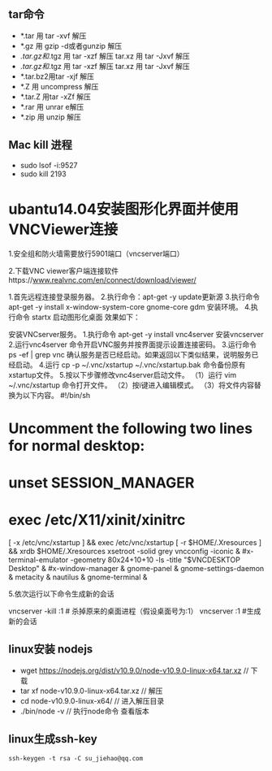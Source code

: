 ## tar命令

- *.tar 用 tar -xvf 解压
- *.gz 用 gzip -d或者gunzip 解压
- *.tar.gz和*.tgz 用 tar -xzf 解压   tar.xz  用 tar -Jxvf 解压
- *.tar.gz和*.tgz 用 tar -xzf 解压   tar.xz  用 tar -Jxvf 解压
- *.tar.bz2用tar -xjf 解压
- *.Z 用 uncompress 解压
- *.tar.Z 用tar -xZf 解压
- *.rar 用 unrar e解压
- *.zip 用 unzip 解压

## Mac kill 进程

- sudo lsof -i:9527
- sudo kill 2193




# ubantu14.04安装图形化界面并使用VNCViewer连接

1.安全组和防火墙需要放行5901端口（vncserver端口）

2.下载VNC viewer客户端连接软件https://www.realvnc.com/en/connect/download/viewer/


1.首先远程连接登录服务器。
2.执行命令：apt-get -y update更新源
3.执行命令 apt-get -y install x-window-system-core gnome-core gdm 安装环境。
4.执行命令 startx 启动图形化桌面 效果如下：

安装VNCserver服务。
1.执行命令 apt-get -y install vnc4server 安装vncserver
2.运行vnc4server 命令开启VNC服务并按界面提示设置连接密码。
3.运行命令 ps -ef | grep vnc 确认服务是否已经启动。如果返回以下类似结果，说明服务已经启动。
4.运行 cp -p ~/.vnc/xstartup ~/.vnc/xstartup.bak 命令备份原有xstartup文件。
5.按以下步骤修改vnc4server启动文件。
（1）运行 vim ~/.vnc/xstartup 命令打开文件。
（2）按i键进入编辑模式。
（3）将文件内容替换为以下内容。
#!/bin/sh
# Uncomment the following two lines for normal desktop:
# unset SESSION_MANAGER
# exec /etc/X11/xinit/xinitrc
[ -x /etc/vnc/xstartup ] && exec /etc/vnc/xstartup
[ -r $HOME/.Xresources ] && xrdb $HOME/.Xresources
xsetroot -solid grey
vncconfig -iconic &
#x-terminal-emulator -geometry 80x24+10+10 -ls -title "$VNCDESKTOP Desktop" &
#x-window-manager &
gnome-panel &
gnome-settings-daemon &
metacity &
nautilus &
gnome-terminal &

5.依次运行以下命令生成新的会话

vncserver -kill :1 # 杀掉原来的桌面进程（假设桌面号为:1）
 vncserver :1 #生成新的会话 



## linux安装 nodejs

- wget https://nodejs.org/dist/v10.9.0/node-v10.9.0-linux-x64.tar.xz    // 下载
- tar xf  node-v10.9.0-linux-x64.tar.xz       // 解压
- cd node-v10.9.0-linux-x64/                  // 进入解压目录
- ./bin/node -v                               // 执行node命令 查看版本

## linux生成ssh-key
    ssh-keygen -t rsa -C su_jiehao@qq.com

